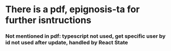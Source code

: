 # There is a pdf, epignosis-ta for further isntructions

### Not mentioned in pdf: typescript not used, get specific user by id not used after update, handled by React State
